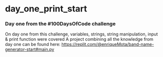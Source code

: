 # day_one_print_start
### Day one from the #100DaysOfCode challenge

On day one from this challenge, variables, strings, string manipulation, input & print function were covered
A project combining all the knowledge from day one can be found here:
https://replit.com/@enriqueMota/band-name-generator-start#main.py
